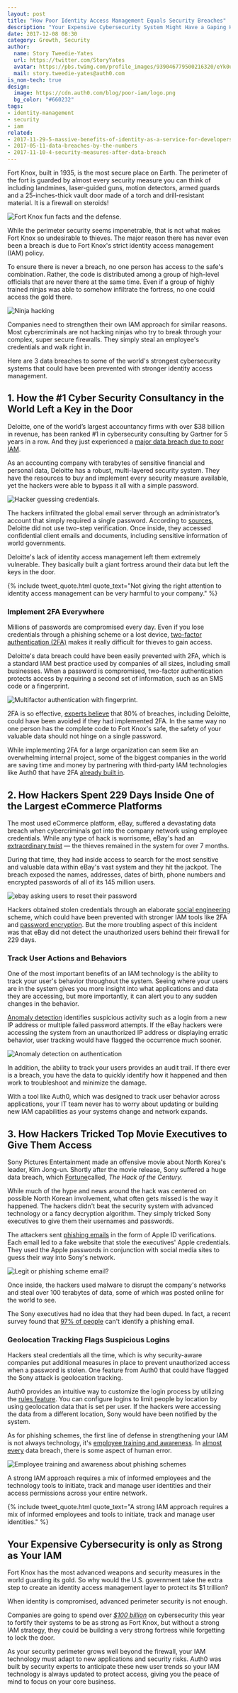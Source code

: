 ```yaml
---
layout: post
title: "How Poor Identity Access Management Equals Security Breaches"
description: "Your Expensive Cybersecurity System Might Have a Gaping Hole"
date: 2017-12-08 08:30
category: Growth, Security
author:     
  name: Story Tweedie-Yates
  url: https://twitter.com/StoryYates
  avatar: https://pbs.twimg.com/profile_images/939046779500216320/eYk0uf-3_400x400.jpg
  mail: story.tweedie-yates@auth0.com
is_non-tech: true
design:
  image: https://cdn.auth0.com/blog/poor-iam/logo.png
  bg_color: "#660232"
tags:
- identity-management
- security
- iam
related:
- 2017-11-29-5-massive-benefits-of-identity-as-a-service-for-developers
- 2017-05-11-data-breaches-by-the-numbers
- 2017-11-10-4-security-measures-after-data-breach
---
```


Fort Knox, built in 1935, is the most secure place on Earth. The perimeter of the fort is guarded by almost every security measure you can think of including landmines, laser-guided guns, motion detectors, armed guards and a 25-inches-thick vault door made of a torch and drill-resistant material. It is a firewall on steroids!

![Fort Knox fun facts and the defense.](https://cdn.auth0.com/blog/poor-identity/fort-knox-secrets-fun-facts-and-the-defense.jpg)

While the perimeter security seems impenetrable, that is not what makes Fort Knox so undesirable to thieves. The major reason there has never even been a breach is due to Fort Knox's strict identity access management (IAM) policy.

To ensure there is never a breach, no one person has access to the safe's combination. Rather, the code is distributed among a group of high-level officials that are never there at the same time. Even if a group of highly trained ninjas was able to somehow infiltrate the fortress, no one could access the gold there.

![Ninja hacking](https://cdn.auth0.com/blog/poor-identity/8dc30fc519280aac21a03d7a118f4b7a_600.jpg)

Companies need to strengthen their own IAM approach for similar reasons. Most cybercriminals are not hacking ninjas who try to break through your complex, super secure firewalls. They simply steal an employee's credentials and walk right in.

Here are 3 data breaches to some of the world's strongest cybersecurity systems that could have been prevented with stronger identity access management.

## 1. How the #1 Cyber Security Consultancy in the World Left a Key in the Door

Deloitte, one of the world’s largest accountancy firms with over $38 billion in revenue, has been ranked #1 in cybersecurity consulting by Gartner for 5 years in a row. And they just experienced a [major data breach due to poor IAM](https://www.theguardian.com/business/2017/sep/25/deloitte-hit-by-cyber-attack-revealing-clients-secret-emails).

As an accounting company with terabytes of sensitive financial and personal data, Deloitte has a robust, multi-layered security system. They have the resources to buy and implement every security measure available, yet the hackers were able to bypass it all with a simple password.

![Hacker guessing credentials.](https://cdn.auth0.com/blog/poor-identity/hacker-username-password-login-e1466154102580.jpg)

The hackers infiltrated the global email server through an administrator’s account that simply required a single password. According to [sources](https://www.theguardian.com/business/2017/sep/25/deloitte-hit-by-cyber-attack-revealing-clients-secret-emails), Deloitte did not use two-step verification. Once inside, they accessed confidential client emails and documents, including sensitive information of world governments.

Deloitte's lack of identity access management left them extremely vulnerable. They basically built a giant fortress around their data but left the keys in the door.

{% include tweet_quote.html quote_text="Not giving the right attention to identity access management can be very harmful to your company." %}

### Implement 2FA Everywhere

Millions of passwords are compromised every day. Even if you lose credentials through a phishing scheme or a lost device, [two-factor authentication (2FA)](https://auth0.com/learn/two-factor-authentication/) makes it really difficult for thieves to gain access.

Deloitte's data breach could have been easily prevented with 2FA, which is a standard IAM best practice used by companies of all sizes, including small businesses. When a password is compromised, two-factor authentication protects access by requiring a second set of information, such as an SMS code or a fingerprint.

![Multifactor authentication with fingerprint.](https://cdn.auth0.com/blog/poor-identity/tfa-what.png)

2FA is so effective, [experts believe](https://www.slideshare.net/cheapsslsecurity/vip-strong-authentication-no-passwords-infographic-by-symantec) that 80% of breaches, including Deloitte, could have been avoided if they had implemented 2FA. In the same way no one person has the complete code to Fort Knox's safe, the safety of your valuable data should not hinge on a single password.

While implementing 2FA for a large organization can seem like an overwhelming internal project, some of the biggest companies in the world are saving time and money by partnering with third-party IAM technologies like Auth0 that have 2FA [already built in](https://auth0.com/learn/two-factor-authentication/).

## 2. How Hackers Spent 229 Days Inside One of the Largest eCommerce Platforms

The most used eCommerce platform, eBay, suffered a devastating data breach when cybercriminals got into the company network using employee credentials. While any type of hack is worrisome, eBay's had an [extraordinary twist](https://www.alertlogic.com/blog/the-ebay-breach-in-review/) — the thieves remained in the system for over 7 months.

During that time, they had inside access to search for the most sensitive and valuable data within eBay's vast system and they hit the jackpot. The breach exposed the names, addresses, dates of birth, phone numbers and encrypted passwords of all of its 145 million users.

![ebay asking users to reset their password](https://cdn.auth0.com/blog/poor-identity/ebay-password.jpg)

Hackers obtained stolen credentials through an elaborate [social engineering](http://blog.trendmicro.com/social-engineering-attacks-rise-part-1-ebay-breach/) scheme, which could have been prevented with stronger IAM tools like 2FA and [password encryption](https://auth0.com/rules/encrypt-sensitive-data). But the more troubling aspect of this incident was that eBay did not detect the unauthorized users behind their firewall for 229 days.

### Track User Actions and Behaviors

One of the most important benefits of an IAM technology is the ability to track your user's behavior throughout the system. Seeing where your users are in the system gives you more insight into what applications and data they are accessing, but more importantly, it can alert you to any sudden changes in the behavior.

[Anomaly detection](https://auth0.com/docs/anomaly-detection) identifies suspicious activity such as a login from a new IP address or multiple failed password attempts. If the eBay hackers were accessing the system from an unauthorized IP address or displaying erratic behavior, user tracking would have flagged the occurrence much sooner.

![Anomaly detection on authentication](https://cdn.auth0.com/blog/poor-identity/unusual-activity.png)

In addition, the ability to track your users provides an audit trail. If there ever is a breach, you have the data to quickly identify how it happened and then work to troubleshoot and minimize the damage.

With a tool like Auth0, which was designed to track user behavior across applications, your IT team never has to worry about updating or building new IAM capabilities as your systems change and network expands.

## 3. How Hackers Tricked Top Movie Executives to Give Them Access

Sony Pictures Entertainment made an offensive movie about North Korea's leader, Kim Jong-un. Shortly after the movie release, Sony suffered a huge data breach, which [Fortune](https://www.cnbc.com/video/2015/06/26/inside-sonys-hack-of-the-century.html)called, *The Hack of the Century.*

While much of the hype and news around the hack was centered on possible North Korean involvement, what often gets missed is the way it happened. The hackers didn't beat the security system with advanced technology or a fancy decryption algorithm. They simply tricked Sony executives to give them their usernames and passwords.

The attackers sent [phishing emails](https://www.tripwire.com/state-of-security/latest-security-news/sony-hackers-used-phishing-emails-to-breach-company-networks/) in the form of Apple ID verifications. Each email led to a fake website that stole the executives' Apple credentials. They used the Apple passwords in conjunction with social media sites to guess their way into Sony's network.

![Legit or phishing scheme email?](https://cdn.auth0.com/blog/poor-identity/legit-or-scheme.png)

Once inside, the hackers used malware to disrupt the company's networks and steal over 100 terabytes of data, some of which was posted online for the world to see.

The Sony executives had no idea that they had been duped. In fact, a recent survey found that [97% of people](https://blog.returnpath.com/10-tips-on-how-to-identify-a-phishing-or-spoofing-email-v2/) can't identify a phishing email.

### Geolocation Tracking Flags Suspicious Logins

Hackers steal credentials all the time, which is why security-aware companies put additional measures in place to prevent unauthorized access when a password is stolen. One feature from Auth0 that could have flagged the Sony attack is geolocation tracking.

Auth0 provides an intuitive way to customize the login process by utilizing the [rules feature](https://auth0.com/university/1/4/how-to-use-auth0-s-rules-feature). You can configure logins to limit people by location by using geolocation data that is set per user. If the hackers were accessing the data from a different location, Sony would have been notified by the system.

As for phishing schemes, the first line of defense in strengthening your IAM is not always technology, it's [employee training and awareness](https://auth0.com/blog/4-security-measures-after-data-breach/). In [almost every](https://www.csoonline.com/article/3225471/security/please-dont-send-me-to-cybersecurity-training.html) data breach, there is some aspect of human error.

![Employee training and awareness about phishing schemes](https://cdn.auth0.com/blog/poor-identity/legit-or-scheme-2.png)

A strong IAM approach requires a mix of informed employees and the technology tools to initiate, track and manage user identities and their access permissions across your entire network.

{% include tweet_quote.html quote_text="A strong IAM approach requires a mix of informed employees and tools to initiate, track and manage user identities." %}

## Your Expensive Cybersecurity is only as Strong as Your IAM

Fort Knox has the most advanced weapons and security measures in the world guarding its gold. So why would the U.S. government take the extra step to create an identity access management layer to protect its $1 trillion?

When identity is compromised, advanced perimeter security is not enough.

Companies are going to spend over [_$100 billion_](https://www.forbes.com/sites/stevemorgan/2015/12/20/cybersecurity%E2%80%8B-%E2%80%8Bmarket-reaches-75-billion-in-2015%E2%80%8B%E2%80%8B-%E2%80%8Bexpected-to-reach-170-billion-by-2020/#3e459f3330d6) on cybersecurity this year to fortify their systems to be as strong as Fort Knox, but without a strong IAM strategy, they could be building a very strong fortress while forgetting to lock the door.

As your security perimeter grows well beyond the firewall, your IAM technology must adapt to new applications and security risks. Auth0 was built by security experts to anticipate these new user trends so your IAM technology is always updated to protect access, giving you the peace of mind to focus on your core business.
